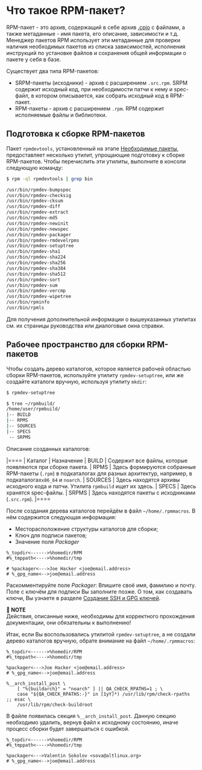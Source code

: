# Что такое RPM-пакет?

RPM-пакет - это архив, содержащий в себе архив [.cpio](https://en.wikipedia.org/wiki/Cpio) с файлами, а также метаданные - имя пакета, его описание, зависимости и т.д. Менеджер пакетов RPM использует эти метаданные для проверки наличия необходимых пакетов из списка зависимостей, исполнения инструкций по установке файлов и сохранения общей информации о пакете у себя в базе. 

Существует два типа RPM-пакетов:

* SRPM-пакеты (исходники) - архив с расширением `.src.rpm`. SRPM содержит исходный код, при необходимости патчи к нему и spec-файл, в котором описывается, как собрать исходный код в RPM-пакет.
* RPM-пакеты - архив с расширением `.rpm`. RPM содержит исполняемые файлы и библиотеки.

## Подготовка к сборке RPM-пакетов

Пакет ``rpmdevtools``, установленный на этапе [Необходимые пакеты](#prerequisites), предоставляет несколько утилит, упрощающие подготовку к сборке RPM-пакетов. Чтобы перечислить эти утилиты, выполните в консоли следующую команду:

```bash
$ rpm -ql rpmdevtools | grep bin

/usr/bin/rpmdev-bumpspec
/usr/bin/rpmdev-checksig
/usr/bin/rpmdev-cksum
/usr/bin/rpmdev-diff
/usr/bin/rpmdev-extract
/usr/bin/rpmdev-md5
/usr/bin/rpmdev-newinit
/usr/bin/rpmdev-newspec
/usr/bin/rpmdev-packager
/usr/bin/rpmdev-rmdevelrpms
/usr/bin/rpmdev-setuptree
/usr/bin/rpmdev-sha1
/usr/bin/rpmdev-sha224
/usr/bin/rpmdev-sha256
/usr/bin/rpmdev-sha384
/usr/bin/rpmdev-sha512
/usr/bin/rpmdev-sort
/usr/bin/rpmdev-sum
/usr/bin/rpmdev-vercmp
/usr/bin/rpmdev-wipetree
/usr/bin/rpminfo
/usr/bin/rpmls

```

Для получения дополнительной информации о вышеуказанных утилитах см. их страницы руководства или диалоговые окна справки.

## Рабочее пространство для сборки RPM-пакетов
Чтобы создать дерево каталогов, которое является рабочей областью сборки RPM-пакетов, используйте утилиту ``rpmdev-setuptree``, или же создайте каталоги вручную, используя утилиту `mkdir`:

```bash
$ rpmdev-setuptree

$ tree ~/rpmbuild/
/home/user/rpmbuild/
|-- BUILD
|-- RPMS
|-- SOURCES
|-- SPECS
 -- SRPMS

```

Описание созданных каталогов:

|====
| Каталог | Назначение
| BUILD     | Содержит все файлы, которые появляются при сборке пакета.
| RPMS      | Здесь формируются собранные RPM-пакеты (`.rpm`) в подкаталогах для разных архитектур, например, в подкаталогах``x86_64`` и ``noarch``.
| SOURCES   | Здесь находятся архивы исходного кода и патчи. Утилита ``rpmbuild`` ищет их здесь.
| SPECS     | Здесь хранятся spec-файлы.
| SRPMS     | Здесь находятся пакеты с исходниками (`.src.rpm`).
|====

После создания дерева каталогов перейдём в файл `~/home/.rpmmacros`. В нём содержится следующая информация:

* Месторасположение структуры каталогов для сборки;
* Ключ для подписи пакетов;
* Значение поля _Packager_

```
%_topdir<------>%homedir/RPM
#%_tmppath<---->%homedir/tmp

# %packager<--->Joe Hacker <joe@email.address>
# %_gpg_name<-->joe@email.address
```

Раскомментируйте поле _Packager_: Впишите своё имя, фамилию и почту. Поле с ключём для подписи Вы заполните позже. О том, как создавать ключи, Вы узнаете в разделе [Создание SSH и GPG ключей](#JoinKey).

**📌 NOTE**\
Действия, описанные ниже, необходимы для корректного прохождения документации, они обязательны к выполнению! 

Итак, если Вы воспользовались утилитой `rpmdev-setuptree`, а не создали дерево каталогов вручную, обрате внимание на файл `~/home/.rpmmacros`:

```
%_topdir<------>%homedir/RPM
#%_tmppath<---->%homedir/tmp

%packager<--->Joe Hacker <joe@email.address>
# %_gpg_name<-->joe@email.address

%__arch_install_post \
    [ "%{buildarch}" = "noarch" ] || QA_CHECK_RPATHS=1 ; \
    case "${QA_CHECK_RPATHS:-}" in [1yY]*) /usr/lib/rpm/check-rpaths ;; esac \
    /usr/lib/rpm/check-buildroot

```

В файле появилась секция `%__arch_install_post`. Данную секцию необходимо удалить, вернув файл к исходному состоянию, иначе процесс сборки будет завершаться с ошибкой. 

```
%_topdir<------>%homedir/RPM
#%_tmppath<---->%homedir/tmp

%packager<--->Valentin Sokolov <sova@altlinux.org>
# %_gpg_name<-->joe@email.address
```
